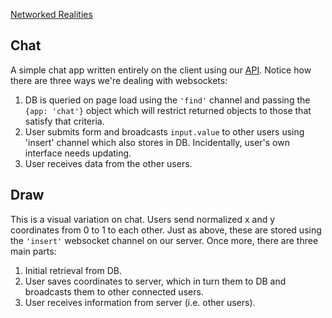 [Networked Realities](https://www.networkedrealiti.es/)

## Chat

A simple chat app written entirely on the client using our [API](https://api.networkedrealiti.es/). Notice how there are three ways we're dealing with websockets:

1. DB is queried on page load using the `'find'` channel and passing the `{app: 'chat'}` object which will restrict returned objects to those that satisfy that criteria.
2. User submits form and broadcasts `input.value` to other users using 'insert' channel which also stores in DB. Incidentally, user's own interface needs updating.
3. User receives data from the other users.

## Draw

This is a visual variation on chat. Users send normalized x and y coordinates from 0 to 1 to each other. Just as above, these are stored using the `'insert'` websocket channel on our server. Once more, there are three main parts:

1. Initial retrieval from DB.
2. User saves coordinates to server, which in turn  them to DB and broadcasts them to other connected users.
3. User receives information from server (i.e. other users).
